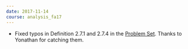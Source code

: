 ```yaml
---
date: 2017-11-14
course: analysis_fa17
---
```


- Fixed typos in Definition 2.7.1 and 2.7.4 in the [Problem Set](http://ckottke.ncf.edu/analysis_fa17/script.pdf). Thanks to Yonathan for catching them.
